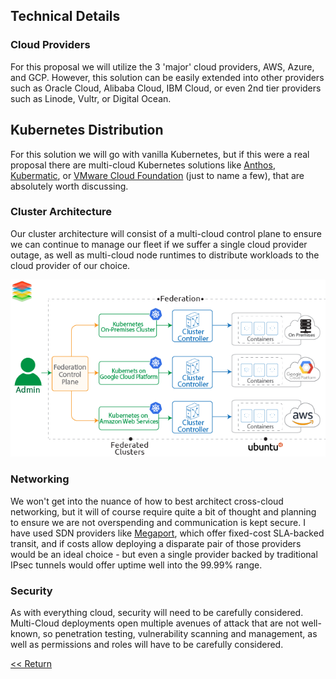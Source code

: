 ## Technical Details

### Cloud Providers

For this proposal we will utilize the 3 'major' cloud providers, AWS, Azure, and GCP. However, this solution can be easily extended into other providers such as Oracle Cloud, Alibaba Cloud, IBM Cloud, or even 2nd tier providers such as Linode, Vultr, or Digital Ocean.

## Kubernetes Distribution

For this solution we will go with vanilla Kubernetes, but if this were a real proposal there are multi-cloud Kubernetes solutions like [Anthos](https://cloud.google.com/anthos), [Kubermatic](https://www.kubermatic.com/), or [VMware Cloud Foundation](https://www.vmware.com/products/cloud-foundation.html) (just to name a few), that are absolutely worth discussing.


### Cluster Architecture

Our cluster architecture will consist of a multi-cloud control plane to ensure we can continue to manage our fleet if we suffer a single cloud provider outage, as well as multi-cloud node runtimes to distribute workloads to the cloud provider of our choice.

<p align="center">

![k8s multi-cloud example](./assets/k8s-multi.webp)

</p>

### Networking

We won't get into the nuance of how to best architect cross-cloud networking, but it will of course require quite a bit of thought and planning to ensure we are not overspending and communication is kept secure. I have used SDN providers like [Megaport](https://www.megaport.com/services/cloud-connectivity/), which offer fixed-cost SLA-backed transit, and if costs allow deploying a disparate pair of those providers would be an ideal choice - but even a single provider backed by traditional IPsec tunnels would offer uptime well into the 99.99% range.

### Security

As with everything cloud, security will need to be carefully considered. Multi-Cloud deployments open multiple avenues of attack that are not well-known, so penetration testing, vulnerability scanning and management, as well as permissions and roles will have to be carefully considered.

[<< Return](./index.md#tech)
